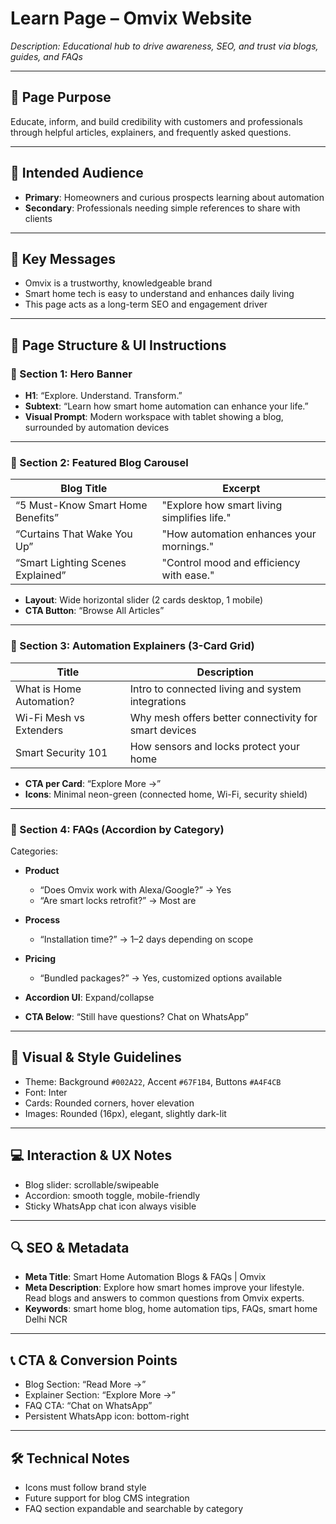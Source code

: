 # Learn Page – Omvix Website

_Description: Educational hub to drive awareness, SEO, and trust via blogs, guides, and FAQs_

---

## 🎯 Page Purpose

Educate, inform, and build credibility with customers and professionals through helpful articles, explainers, and frequently asked questions.

---

## 👥 Intended Audience

- **Primary**: Homeowners and curious prospects learning about automation
- **Secondary**: Professionals needing simple references to share with clients

---

## 🔑 Key Messages

- Omvix is a trustworthy, knowledgeable brand
- Smart home tech is easy to understand and enhances daily living
- This page acts as a long-term SEO and engagement driver

---

## 🧱 Page Structure & UI Instructions

### 🔹 Section 1: Hero Banner

- **H1**: “Explore. Understand. Transform.”
- **Subtext**: “Learn how smart home automation can enhance your life.”
- **Visual Prompt**: Modern workspace with tablet showing a blog, surrounded by automation devices

---

### 🔹 Section 2: Featured Blog Carousel

| Blog Title                        | Excerpt                                      |
|----------------------------------|----------------------------------------------|
| “5 Must-Know Smart Home Benefits”| "Explore how smart living simplifies life."   |
| “Curtains That Wake You Up”      | "How automation enhances your mornings."     |
| “Smart Lighting Scenes Explained”| "Control mood and efficiency with ease."     |

- **Layout**: Wide horizontal slider (2 cards desktop, 1 mobile)
- **CTA Button**: “Browse All Articles”

---

### 🔹 Section 3: Automation Explainers (3-Card Grid)

| Title                   | Description                                                |
|-------------------------|------------------------------------------------------------|
| What is Home Automation?| Intro to connected living and system integrations          |
| Wi-Fi Mesh vs Extenders | Why mesh offers better connectivity for smart devices       |
| Smart Security 101      | How sensors and locks protect your home                   |

- **CTA per Card**: “Explore More →”
- **Icons**: Minimal neon-green (connected home, Wi-Fi, security shield)

---

### 🔹 Section 4: FAQs (Accordion by Category)

Categories:
- **Product**
  - “Does Omvix work with Alexa/Google?” → Yes
  - “Are smart locks retrofit?” → Most are
- **Process**
  - “Installation time?” → 1–2 days depending on scope
- **Pricing**
  - “Bundled packages?” → Yes, customized options available

- **Accordion UI**: Expand/collapse
- **CTA Below**: “Still have questions? Chat on WhatsApp”

---

## 🎨 Visual & Style Guidelines

- Theme: Background `#002A22`, Accent `#67F1B4`, Buttons `#A4F4CB`
- Font: Inter
- Cards: Rounded corners, hover elevation
- Images: Rounded (16px), elegant, slightly dark-lit

---

## 💻 Interaction & UX Notes

- Blog slider: scrollable/swipeable
- Accordion: smooth toggle, mobile-friendly
- Sticky WhatsApp chat icon always visible

---

## 🔍 SEO & Metadata

- **Meta Title**: Smart Home Automation Blogs & FAQs | Omvix
- **Meta Description**: Explore how smart homes improve your lifestyle. Read blogs and answers to common questions from Omvix experts.
- **Keywords**: smart home blog, home automation tips, FAQs, smart home Delhi NCR

---

## 📞 CTA & Conversion Points

- Blog Section: “Read More →”
- Explainer Section: “Explore More →”
- FAQ CTA: “Chat on WhatsApp”
- Persistent WhatsApp icon: bottom-right

---

## 🛠 Technical Notes

- Icons must follow brand style
- Future support for blog CMS integration
- FAQ section expandable and searchable by category
